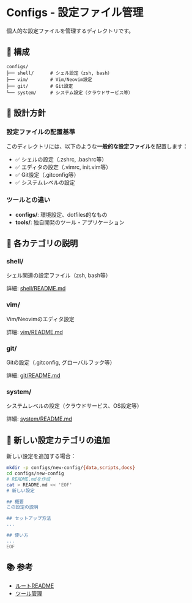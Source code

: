 # Configs - 設定ファイル管理

個人的な設定ファイルを管理するディレクトリです。

## 📁 構成

```
configs/
├── shell/      # シェル設定（zsh, bash）
├── vim/        # Vim/Neovim設定
├── git/        # Git設定
└── system/     # システム設定（クラウドサービス等）
```

## 🎯 設計方針

### 設定ファイルの配置基準

このディレクトリには、以下のような**一般的な設定ファイル**を配置します：

- ✅ シェルの設定（.zshrc, .bashrc等）
- ✅ エディタの設定（.vimrc, init.vim等）
- ✅ Git設定（.gitconfig等）
- ✅ システムレベルの設定

### ツールとの違い

- **configs/**: 環境設定、dotfiles的なもの
- **tools/**: 独自開発のツール・アプリケーション

## 📝 各カテゴリの説明

### shell/
シェル関連の設定ファイル（zsh, bash等）

詳細: [shell/README.md](shell/README.md)

### vim/
Vim/Neovimのエディタ設定

詳細: [vim/README.md](vim/README.md)

### git/
Gitの設定（.gitconfig, グローバルフック等）

詳細: [git/README.md](git/README.md)

### system/
システムレベルの設定（クラウドサービス、OS設定等）

詳細: [system/README.md](system/README.md)

## 🔧 新しい設定カテゴリの追加

新しい設定を追加する場合：

```bash
mkdir -p configs/new-config/{data,scripts,docs}
cd configs/new-config
# README.mdを作成
cat > README.md << 'EOF'
# 新しい設定

## 概要
この設定の説明

## セットアップ方法
...

## 使い方
...
EOF
```

## 📚 参考

- [ルートREADME](../README.md)
- [ツール管理](../tools/README.md)